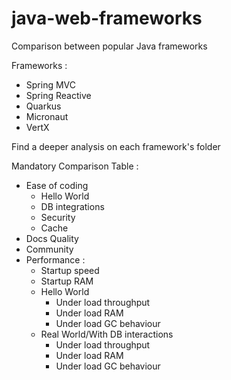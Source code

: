# java-web-frameworks
Comparison between popular Java frameworks

Frameworks : 
- Spring MVC
- Spring Reactive
- Quarkus
- Micronaut
- VertX

Find a deeper analysis on each framework's folder

Mandatory Comparison Table : 
- Ease of coding
  - Hello World
  - DB integrations
  - Security
  - Cache
- Docs Quality
- Community 
- Performance : 
  - Startup speed
  - Startup RAM
  - Hello World
    - Under load throughput 
    - Under load RAM
    - Under load GC behaviour 
  - Real World/With DB interactions
    - Under load throughput 
    - Under load RAM
    - Under load GC behaviour 
